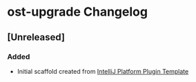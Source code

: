 <!-- Keep a Changelog guide -> https://keepachangelog.com -->

# ost-upgrade Changelog

## [Unreleased]
### Added
- Initial scaffold created from [IntelliJ Platform Plugin Template](https://github.com/JetBrains/intellij-platform-plugin-template)
